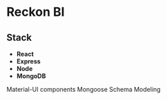 # Reckon BI

## Stack

- **React**
- **Express**
- **Node**
- **MongoDB**

Material-UI components
Mongoose Schema Modeling